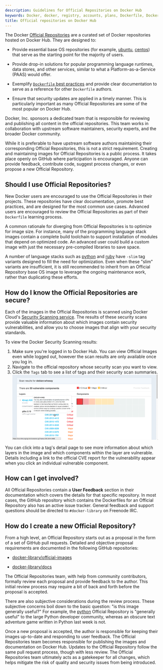 ```yaml
---
description: Guidelines for Official Repositories on Docker Hub
keywords: Docker, docker, registry, accounts, plans, Dockerfile, Docker Hub, docs, official,image, documentation
title: Official repositories on Docker Hub
---
```


The Docker [Official Repositories](https://hub.docker.com/official/) are a
curated set of Docker repositories hosted on Docker Hub. They are
designed to:

* Provide essential base OS repositories (for example,
  [ubuntu](https://hub.docker.com/_/ubuntu/),
  [centos](https://hub.docker.com/_/centos/)) that serve as the
  starting point for the majority of users.

* Provide drop-in solutions for popular programming language runtimes, data
  stores, and other services, similar to what a Platform-as-a-Service (PAAS)
  would offer.

* Exemplify [`Dockerfile` best practices](/engine/userguide/eng-image/dockerfile_best-practices/)
  and provide clear documentation to serve as a reference for other `Dockerfile`
  authors.

* Ensure that security updates are applied in a timely manner. This is
  particularly important as many Official Repositories are some of the most
  popular on Docker Hub.

Docker, Inc. sponsors a dedicated team that is responsible for reviewing and
publishing all content in the official repositories. This team works in
collaboration with upstream software maintainers, security experts, and the
broader Docker community.

While it is preferable to have upstream software authors maintaining their
corresponding Official Repositories, this is not a strict requirement. Creating
and maintaining images for Official Repositories is a public process. It takes
place openly on GitHub where participation is encouraged. Anyone can provide
feedback, contribute code, suggest process changes, or even propose a new
Official Repository.

## Should I use Official Repositories?

New Docker users are encouraged to use the Official Repositories in their
projects. These repositories have clear documentation, promote best practices,
and are designed for the most common use cases. Advanced users are encouraged to
review the Official Repositories as part of their `Dockerfile` learning process.

A common rationale for diverging from Official Repositories is to optimize for
image size. For instance, many of the programming language stack images contain
a complete build toolchain to support installation of modules that depend on
optimized code. An advanced user could build a custom image with just the
necessary pre-compiled libraries to save space.

A number of language stacks such as
[python](https://hub.docker.com/_/python/) and
[ruby](https://hub.docker.com/_/ruby/) have `-slim` tag variants
designed to fill the need for optimization. Even when these "slim" variants are
insufficient, it is still recommended to inherit from an Official Repository
base OS image to leverage the ongoing maintenance work, rather than duplicating
these efforts.

## How do I know the Official Repositories are secure?

Each of the images in the Official Repositories is scanned using Docker Cloud's
[Security Scanning service](/docker-cloud/builds/image-scan/). The results of
these security scans provide valuable information about which images contain
security vulnerabilities, and allow you to choose images that align with your
security standards.

To view the Docker Security Scanning results:

1. Make sure you're logged in to Docker Hub.
    You can view Official Images even while logged out, however the scan results are only available once you log in.
2. Navigate to the official repository whose security scan you want to view.
3. Click the `Tags` tab to see a list of tags and their security scan summaries.
    ![Viewing CVEs from Docker images](images/scan-drilldown.gif)

You can click into a tag's detail page to see more information about which
layers in the image and which components within the layer are vulnerable.
Details including a link to the official CVE report for the vulnerability appear
when you click an individual vulnerable component.

## How can I get involved?

All Official Repositories contain a **User Feedback** section in their
documentation which covers the details for that specific repository. In most
cases, the GitHub repository which contains the Dockerfiles for an Official
Repository also has an active issue tracker. General feedback and support
questions should be directed to `#docker-library` on Freenode IRC.

## How do I create a new Official Repository?

From a high level, an Official Repository starts out as a proposal in the form
of a set of GitHub pull requests. Detailed and objective proposal
requirements are documented in the following GitHub repositories:

* [docker-library/official-images](https://github.com/docker-library/official-images)

* [docker-library/docs](https://github.com/docker-library/docs)

The Official Repositories team, with help from community contributors, formally
review each proposal and provide feedback to the author. This initial review
process may require a bit of back and forth before the proposal is accepted.

There are also subjective considerations during the review process. These
subjective concerns boil down to the basic question: "is this image generally
useful?" For example, the [python](https://hub.docker.com/_/python/)
Official Repository is "generally useful" to the large Python developer
community, whereas an obscure text adventure game written in Python last week is
not.

Once a new proposal is accepted, the author is responsible for keeping
their images up-to-date and responding to user feedback. The Official
Repositories team becomes responsible for publishing the images and
documentation on Docker Hub. Updates to the Official Repository follow the same
pull request process, though with less review. The Official Repositories team
ultimately acts as a gatekeeper for all changes, which helps mitigate the risk
of quality and security issues from being introduced.
